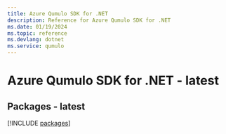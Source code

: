 ```yaml
---
title: Azure Qumulo SDK for .NET
description: Reference for Azure Qumulo SDK for .NET
ms.date: 01/19/2024
ms.topic: reference
ms.devlang: dotnet
ms.service: qumulo
---
```

# Azure Qumulo SDK for .NET - latest
## Packages - latest
[!INCLUDE [packages](qumulo-index.md)]